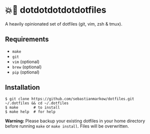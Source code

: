 # 💥🔫 dotdotdotdotdotfiles

A heavily opinionated set of dotfiles (git, vim, zsh & tmux).

## Requirements

* `make`
* `git`
* `vim` (optional)
* `brew` (optional)
* `pip` (optional)

## Installation

    $ git clone https://github.com/sebastianmarkow/dotfiles.git ~/.dotfiles && cd ~/.dotfiles
    $ make       # to install
    $ make help  # for help

**Warning:** Please backup your existing dotfiles in your home directory before running `make` or `make install`. Files will be overwritten.
